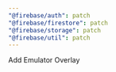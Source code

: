 ```yaml
---
"@firebase/auth": patch
"@firebase/firestore": patch
"@firebase/storage": patch
"@firebase/util": patch
---
```


Add Emulator Overlay
